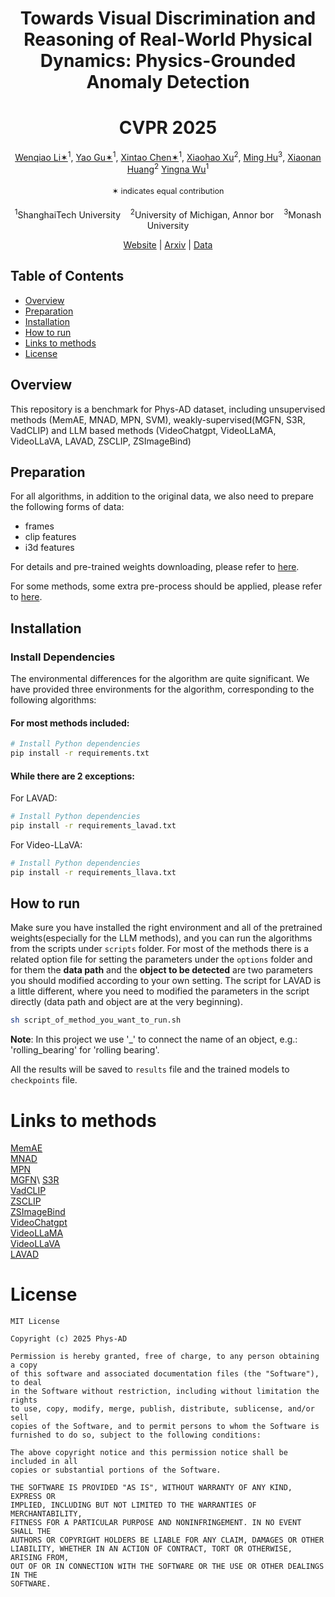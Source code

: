 <div align="center">

# Towards Visual Discrimination and Reasoning of Real-World Physical Dynamics: Physics-Grounded Anomaly Detection
# CVPR 2025

<div align="center" margin-bottom="6em">
    <span class="author-block">
        <a href="" target="_blank">Wenqiao Li✶</a><sup>1</sup>,</span>
    <span class="author-block">
        <a href="" target="_blank">Yao Gu✶</a><sup>1</sup>,</span>
    <span class="author-block">
        <a href="" target="_blank">Xintao Chen✶</a><sup>1</sup>,</span>
    <span class="author-block">
        <a href="https://scholar.google.com/citations?hl=en&user=3Ifn2DoAAAAJ&view_op=list_works&sortby=pubdate" target="_blank">Xiaohao Xu</a><sup>2</sup>,</span>
    <span class="author-block">
        <a href="" target="_blank">Ming Hu</a><sup>3</sup>,</span>
    <span class="author-block">
        <a href="https://robotics.umich.edu/people/faculty/xiaonan-sean-huang/" target="_blank">Xiaonan Huang</a><sup>2</sup></span>
     <span class="author-block">
        <a href="" target="_blank">Yingna Wu</a><sup>1</sup></span>
    <br>
    <p style="font-size: 0.9em; padding: 0.5em 0;">✶ indicates equal contribution</p>
    <span class="author-block">
        <sup>1</sup>ShanghaiTech University &nbsp&nbsp 
        <sup>2</sup>University of Michigan, Annor bor &nbsp&nbsp 
        <sup>3</sup>Monash University
    </span>

[Website]() | [Arxiv]() | [Data]()
</div>
</div>


## Table of Contents

- [Overview](#overview)
- [Preparation](#Preparation)
- [Installation](#installation)
- [How to run](#how-to-run)
- [Links to methods](#links-to-methods)
- [License](#license)

## Overview

This repository is a benchmark for Phys-AD dataset, including unsupervised methods (MemAE, MNAD, MPN, SVM),  weakly-supervised(MGFN, S3R, VadCLIP) and LLM based methods (VideoChatgpt, VideoLLaMA, VideoLLaVA, LAVAD, ZSCLIP, ZSImageBind)


## Preparation

For all algorithms, in addition to the original data, we also need to prepare the following forms of data:
- frames
- clip features
- i3d features
 
For details and pre-trained weights downloading, please refer to [here](./dataset/Readme.md).

For some methods, some extra pre-process should be applied, please refer to [here](./src/Readme.md).

## Installation

### Install Dependencies

The environmental differences for the algorithm are quite significant. We have provided three environments for the algorithm, corresponding to the following algorithms:



#### For most methods included:
```bash
# Install Python dependencies
pip install -r requirements.txt
```
#### While there are 2 exceptions:  
For LAVAD:
```bash
# Install Python dependencies
pip install -r requirements_lavad.txt
```

For Video-LLaVA:
```bash
# Install Python dependencies
pip install -r requirements_llava.txt
```


## How to run
Make sure you have installed the right environment and all of the pretrained weights(especially for the LLM methods), and you can run the algorithms from the scripts under ```scripts``` folder.
For most of the methods there is a related option file for setting the parameters under the ```options``` folder and for them the **data path** and the **object to be detected** are two parameters you should modified according to your own setting. The script for LAVAD is a little different, where you need to modified the parameters in the script directly (data path and object are at the very beginning).

```bash
sh script_of_method_you_want_to_run.sh
```

**Note**: In this project we use '_' to connect the name of an object, e.g.: 'rolling_bearing' for 'rolling bearing'.

All the results will be saved to ```results``` file and the trained models to ```checkpoints``` file.


# Links to methods

[MemAE](https://github.com/donggong1/memae-anomaly-detection)\
[MNAD](https://github.com/cvlab-yonsei/MNAD)\
[MPN](https://github.com/ktr-hubrt/MPN)\
[MGFN](https://github.com/carolchenyx/MGFN.)\
[S3R](https://github.com/louisYen/S3R)\
[VadCLIP](https://github.com/nwpu-zxr/VadCLIP)\
[ZSCLIP](https://github.com/openai/CLIP)\
[ZSImageBind](https://github.com/facebookresearch/ImageBind)\
[VideoChatgpt](https://github.com/OpenGVLab/Ask-Anything)\
[VideoLLaMA](https://github.com/DAMO-NLP-SG/VideoLLaMA2)\
[VideoLLaVA](https://github.com/PKU-YuanGroup/Video-LLaVA)\
[LAVAD](https://github.com/lucazanella/lavad)


# License
```
MIT License

Copyright (c) 2025 Phys-AD

Permission is hereby granted, free of charge, to any person obtaining a copy
of this software and associated documentation files (the "Software"), to deal
in the Software without restriction, including without limitation the rights
to use, copy, modify, merge, publish, distribute, sublicense, and/or sell
copies of the Software, and to permit persons to whom the Software is
furnished to do so, subject to the following conditions:

The above copyright notice and this permission notice shall be included in all
copies or substantial portions of the Software.

THE SOFTWARE IS PROVIDED "AS IS", WITHOUT WARRANTY OF ANY KIND, EXPRESS OR
IMPLIED, INCLUDING BUT NOT LIMITED TO THE WARRANTIES OF MERCHANTABILITY,
FITNESS FOR A PARTICULAR PURPOSE AND NONINFRINGEMENT. IN NO EVENT SHALL THE
AUTHORS OR COPYRIGHT HOLDERS BE LIABLE FOR ANY CLAIM, DAMAGES OR OTHER
LIABILITY, WHETHER IN AN ACTION OF CONTRACT, TORT OR OTHERWISE, ARISING FROM,
OUT OF OR IN CONNECTION WITH THE SOFTWARE OR THE USE OR OTHER DEALINGS IN THE
SOFTWARE.
```
